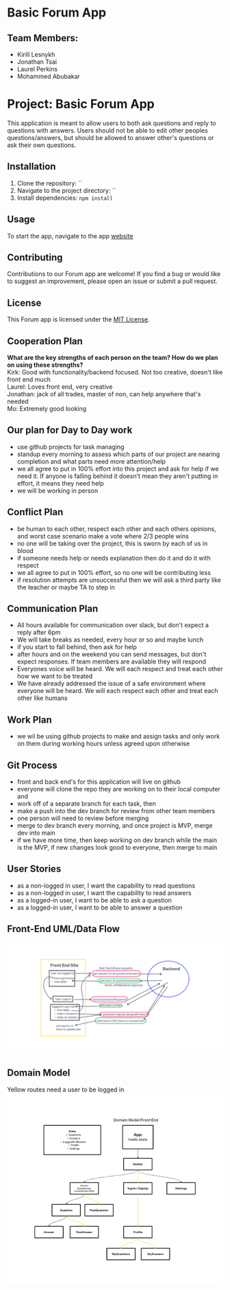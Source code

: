 # Basic Forum App

## Team Members:

* Kirill Lesnykh
* Jonathan Tsai
* Laurel Perkins
* Mohammed Abubakar

# Project: Basic Forum App

This application is meant to allow users to both ask questions and reply to questions with answers. Users should not be able to edit other peoples questions/answers, but should be allowed to answer other's questions or ask their own questions.

## Installation

1. Clone the repository: ``
2. Navigate to the project directory: ``
3. Install dependencies: `npm install`


## Usage

To start the app, navigate to the app [website](netlifylinktowebsite.com)


## Contributing

Contributions to our Forum app are welcome! If you find a bug or would like to suggest an improvement, please open an issue or submit a pull request.

## License

This Forum app is licensed under the [MIT License](https://opensource.org/licenses/MIT).

## Cooperation Plan

**What are the key strengths of each person on the team? How do we plan on using these strengths?**  
Kirk: Good with functionality/backend focused. Not too creative, doesn't like front end much  
Laurel: Loves front end, very creative  
Jonathan: jack of all trades, master of non, can help anywhere that's needed  
Mo: Extremely good looking  

## Our plan for Day to Day work

- use github projects for task managing
- standup every morning to assess which parts of our project are nearing completion and what parts need more attention/help
- we all agree to put in 100% effort into this project and ask for help if we need it. If anyone is falling behind it doesn't mean they aren't putting in effort, it means they need help
- we will be working in person

## Conflict Plan

- be human to each other, respect each other and each others opinions, and worst case scenario make a vote where 2/3 people wins
- no one will be taking over the project, this is sworn by each of us in blood
- if someone needs help or needs explanation then do it and do it with respect
- we all agree to put in 100% effort, so no one will be contributing less
- if resolution attempts are unsuccessful then we will ask a third party like the teacher or maybe TA to step in

## Communication Plan

- All hours available for communication over slack, but don't expect a reply after 6pm
- We will take breaks as needed, every hour or so and maybe lunch
- if you start to fall behind, then ask for help
- after hours and on the weekend you can send messages, but don't expect responses. If team members are available they will respond
- Everyones voice will be heard. We will each respect and treat each other how we want to be treated
- We have already addressed the issue of a safe environment where everyone will be heard. We will each respect each other and treat each other like humans

## Work Plan

- we wil be using github projects to make and assign tasks and only work on them during working hours unless agreed upon otherwise

## Git Process

- front and back end's for this application will live on github
- everyone will clone the repo they are working on to their local computer and
- work off of a separate branch for each task, then
- make a push into the dev branch for review from other team members
- one person will need to review before merging
- merge to dev branch every morning, and once project is MVP, merge dev into main
- if we have more time, then keep working on dev branch while the main is the MVP, if new changes look good to everyone, then merge to main

## User Stories

- as a non-logged in user, I want the capability to read questions
- as a non-logged in user, I want the capability to read answers
- as a logged-in user, I want to be able to ask a question
- as a logged-in user, I want to be able to answer a question

## Front-End UML/Data Flow

![UML](./UML-Data-Flow.png)

## Domain Model

Yellow routes need a user to be logged in  
![Domain Model](./Domain%20Model.png)
